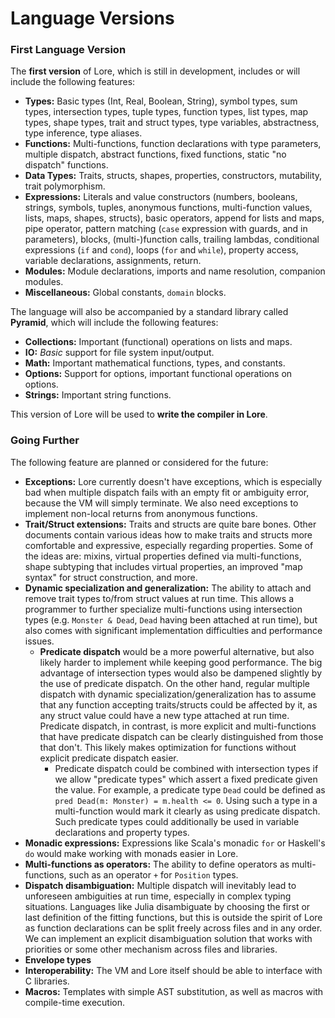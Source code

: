 # Language Versions

### First Language Version

The **first version** of Lore, which is still in development, includes or will include the following features:

- **Types:** Basic types (Int, Real, Boolean, String), symbol types, sum types, intersection types, tuple types, function types, list types, map types, shape types, trait and struct types, type variables, abstractness, type inference, type aliases.
- **Functions:** Multi-functions, function declarations with type parameters, multiple dispatch, abstract functions, fixed functions, static "no dispatch" functions.
- **Data Types:** Traits, structs, shapes, properties, constructors, mutability, trait polymorphism.
- **Expressions:** Literals and value constructors (numbers, booleans, strings, symbols, tuples, anonymous functions, multi-function values, lists, maps, shapes, structs), basic operators, append for lists and maps, pipe operator, pattern matching (`case` expression with guards, and in parameters), blocks, (multi-)function calls, trailing lambdas, conditional expressions (`if` and `cond`), loops (`for` and `while`), property access, variable declarations, assignments, return.
- **Modules:** Module declarations, imports and name resolution, companion modules.
- **Miscellaneous:** Global constants, `domain` blocks.

The language will also be accompanied by a standard library called **Pyramid**, which will include the following features:

- **Collections:** Important (functional) operations on lists and maps.
- **IO:** *Basic* support for file system input/output.
- **Math:** Important mathematical functions, types, and constants.
- **Options:** Support for options, important functional operations on options.
- **Strings:** Important string functions.

This version of Lore will be used to **write the compiler in Lore**.


### Going Further

The following feature are planned or considered for the future:

- **Exceptions:** Lore currently doesn't have exceptions, which is especially bad when multiple dispatch fails with an empty fit or ambiguity error, because the VM will simply terminate. We also need exceptions to implement non-local returns from anonymous functions.
- **Trait/Struct extensions:** Traits and structs are quite bare bones. Other documents contain various ideas how to make traits and structs more comfortable and expressive, especially regarding properties. Some of the ideas are: mixins, virtual properties defined via multi-functions, shape subtyping that includes virtual properties, an improved "map syntax" for struct construction, and more.
- **Dynamic specialization and generalization:** The ability to attach and remove trait types to/from struct values at run time. This allows a programmer to further specialize multi-functions using intersection types (e.g. `Monster & Dead`, `Dead` having been attached at run time), but also comes with significant implementation difficulties and performance issues.
  - **Predicate dispatch** would be a more powerful alternative, but also likely harder to implement while keeping good performance. The big advantage of intersection types would also be dampened slightly by the use of predicate dispatch. On the other hand, regular multiple dispatch with dynamic specialization/generalization has to assume that any function accepting traits/structs could be affected by it, as any struct value could have a new type attached at run time. Predicate dispatch, in contrast, is more explicit and multi-functions that have predicate dispatch can be clearly distinguished from those that don't. This likely makes optimization for functions without explicit predicate dispatch easier. 
    - Predicate dispatch could be combined with intersection types if we allow "predicate types" which assert a fixed predicate given the value. For example, a predicate type `Dead` could be defined as `pred Dead(m: Monster) = m.health <= 0`. Using such a type in a multi-function would mark it clearly as using predicate dispatch. Such predicate types could additionally be used in variable declarations and property types.
- **Monadic expressions:** Expressions like Scala's monadic `for` or Haskell's `do` would make working with monads easier in Lore.
- **Multi-functions as operators:** The ability to define operators as multi-functions, such as an operator `+` for `Position` types.
- **Dispatch disambiguation:** Multiple dispatch will inevitably lead to unforeseen ambiguities at run time, especially in complex typing situations. Languages like Julia disambiguate by choosing the first or last definition of the fitting functions, but this is outside the spirit of Lore as function declarations can be split freely across files and in any order. We can implement an explicit disambiguation solution that works with priorities or some other mechanism across files and libraries. 
- **Envelope types**
- **Interoperability:** The VM and Lore itself should be able to interface with C libraries.
- **Macros:** Templates with simple AST substitution, as well as macros with compile-time execution.
